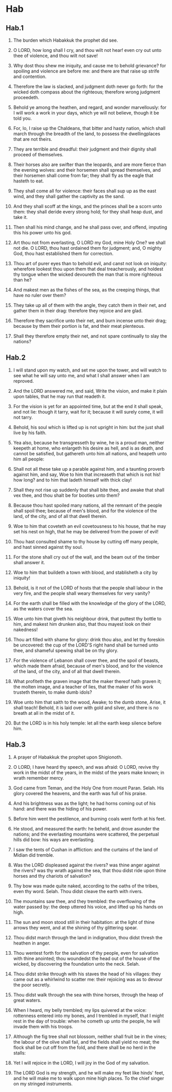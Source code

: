# Hab

## Hab.1

1. The burden which Habakkuk the prophet did see.

2. O LORD, how long shall I cry, and thou wilt not hear! even cry out unto thee of violence, and thou wilt not save!

3. Why dost thou shew me iniquity, and cause me to behold grievance? for spoiling and violence are before me: and there are that raise up strife and contention.

4. Therefore the law is slacked, and judgment doth never go forth: for the wicked doth compass about the righteous; therefore wrong judgment proceedeth.

5. Behold ye among the heathen, and regard, and wonder marvellously: for I will work a work in your days, which ye will not believe, though it be told you.

6. For, lo, I raise up the Chaldeans, that bitter and hasty nation, which shall march through the breadth of the land, to possess the dwellingplaces that are not theirs.

7. They are terrible and dreadful: their judgment and their dignity shall proceed of themselves.

8. Their horses also are swifter than the leopards, and are more fierce than the evening wolves: and their horsemen shall spread themselves, and their horsemen shall come from far; they shall fly as the eagle that hasteth to eat.

9. They shall come all for violence: their faces shall sup up as the east wind, and they shall gather the captivity as the sand.

10. And they shall scoff at the kings, and the princes shall be a scorn unto them: they shall deride every strong hold; for they shall heap dust, and take it.

11. Then shall his mind change, and he shall pass over, and offend, imputing this his power unto his god.

12. Art thou not from everlasting, O LORD my God, mine Holy One? we shall not die. O LORD, thou hast ordained them for judgment; and, O mighty God, thou hast established them for correction.

13. Thou art of purer eyes than to behold evil, and canst not look on iniquity: wherefore lookest thou upon them that deal treacherously, and holdest thy tongue when the wicked devoureth the man that is more righteous than he?

14. And makest men as the fishes of the sea, as the creeping things, that have no ruler over them?

15. They take up all of them with the angle, they catch them in their net, and gather them in their drag: therefore they rejoice and are glad.

16. Therefore they sacrifice unto their net, and burn incense unto their drag; because by them their portion is fat, and their meat plenteous.

17. Shall they therefore empty their net, and not spare continually to slay the nations?

## Hab.2

1. I will stand upon my watch, and set me upon the tower, and will watch to see what he will say unto me, and what I shall answer when I am reproved.

2. And the LORD answered me, and said, Write the vision, and make it plain upon tables, that he may run that readeth it.

3. For the vision is yet for an appointed time, but at the end it shall speak, and not lie: though it tarry, wait for it; because it will surely come, it will not tarry.

4. Behold, his soul which is lifted up is not upright in him: but the just shall live by his faith.

5. Yea also, because he transgresseth by wine, he is a proud man, neither keepeth at home, who enlargeth his desire as hell, and is as death, and cannot be satisfied, but gathereth unto him all nations, and heapeth unto him all people:

6. Shall not all these take up a parable against him, and a taunting proverb against him, and say, Woe to him that increaseth that which is not his! how long? and to him that ladeth himself with thick clay!

7. Shall they not rise up suddenly that shall bite thee, and awake that shall vex thee, and thou shalt be for booties unto them?

8. Because thou hast spoiled many nations, all the remnant of the people shall spoil thee; because of men's blood, and for the violence of the land, of the city, and of all that dwell therein.

9. Woe to him that coveteth an evil covetousness to his house, that he may set his nest on high, that he may be delivered from the power of evil!

10. Thou hast consulted shame to thy house by cutting off many people, and hast sinned against thy soul.

11. For the stone shall cry out of the wall, and the beam out of the timber shall answer it.

12. Woe to him that buildeth a town with blood, and stablisheth a city by iniquity!

13. Behold, is it not of the LORD of hosts that the people shall labour in the very fire, and the people shall weary themselves for very vanity?

14. For the earth shall be filled with the knowledge of the glory of the LORD, as the waters cover the sea.

15. Woe unto him that giveth his neighbour drink, that puttest thy bottle to him, and makest him drunken also, that thou mayest look on their nakedness!

16. Thou art filled with shame for glory: drink thou also, and let thy foreskin be uncovered: the cup of the LORD'S right hand shall be turned unto thee, and shameful spewing shall be on thy glory.

17. For the violence of Lebanon shall cover thee, and the spoil of beasts, which made them afraid, because of men's blood, and for the violence of the land, of the city, and of all that dwell therein.

18. What profiteth the graven image that the maker thereof hath graven it; the molten image, and a teacher of lies, that the maker of his work trusteth therein, to make dumb idols?

19. Woe unto him that saith to the wood, Awake; to the dumb stone, Arise, it shall teach! Behold, it is laid over with gold and silver, and there is no breath at all in the midst of it.

20. But the LORD is in his holy temple: let all the earth keep silence before him.

## Hab.3

1. A prayer of Habakkuk the prophet upon Shigionoth.

2. O LORD, I have heard thy speech, and was afraid: O LORD, revive thy work in the midst of the years, in the midst of the years make known; in wrath remember mercy.

3. God came from Teman, and the Holy One from mount Paran. Selah. His glory covered the heavens, and the earth was full of his praise.

4. And his brightness was as the light; he had horns coming out of his hand: and there was the hiding of his power.

5. Before him went the pestilence, and burning coals went forth at his feet.

6. He stood, and measured the earth: he beheld, and drove asunder the nations; and the everlasting mountains were scattered, the perpetual hills did bow: his ways are everlasting.

7. I saw the tents of Cushan in affliction: and the curtains of the land of Midian did tremble.

8. Was the LORD displeased against the rivers? was thine anger against the rivers? was thy wrath against the sea, that thou didst ride upon thine horses and thy chariots of salvation?

9. Thy bow was made quite naked, according to the oaths of the tribes, even thy word. Selah. Thou didst cleave the earth with rivers.

10. The mountains saw thee, and they trembled: the overflowing of the water passed by: the deep uttered his voice, and lifted up his hands on high.

11. The sun and moon stood still in their habitation: at the light of thine arrows they went, and at the shining of thy glittering spear.

12. Thou didst march through the land in indignation, thou didst thresh the heathen in anger.

13. Thou wentest forth for the salvation of thy people, even for salvation with thine anointed; thou woundedst the head out of the house of the wicked, by discovering the foundation unto the neck. Selah.

14. Thou didst strike through with his staves the head of his villages: they came out as a whirlwind to scatter me: their rejoicing was as to devour the poor secretly.

15. Thou didst walk through the sea with thine horses, through the heap of great waters.

16. When I heard, my belly trembled; my lips quivered at the voice: rottenness entered into my bones, and I trembled in myself, that I might rest in the day of trouble: when he cometh up unto the people, he will invade them with his troops.

17. Although the fig tree shall not blossom, neither shall fruit be in the vines; the labour of the olive shall fail, and the fields shall yield no meat; the flock shall be cut off from the fold, and there shall be no herd in the stalls:

18. Yet I will rejoice in the LORD, I will joy in the God of my salvation.

19. The LORD God is my strength, and he will make my feet like hinds' feet, and he will make me to walk upon mine high places. To the chief singer on my stringed instruments.

